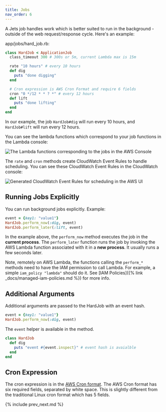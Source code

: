 ```yaml
---
title: Jobs
nav_order: 6
---
```


A Jets job handles work which is better suited to run in the background - outside of the web request/response cycle. Here's an example:

app/jobs/hard_job.rb:

```ruby
class HardJob < ApplicationJob
  class_timeout 300 # 300s or 5m, current Lambda max is 15m

  rate "10 hours" # every 10 hours
  def dig
    puts "done digging"
  end

  # Cron expression is AWS Cron Format and require 6 fields
  cron "0 */12 * * ? *" # every 12 hours
  def lift
    puts "done lifting"
  end
end
```

In our example, the job `HardJob#dig` will run every 10 hours, and `HardJob#lift` will run every 12 hours.

You can see the lambda functions which correspond to your job functions in the Lambda console:

![The Lambda functions corresponding to the jobs in the AWS Console](/img/docs/demo-lambda-functions-jobs.png)

The `rate` and `cron` methods create CloudWatch Event Rules to handle scheduling. You can see these CloudWatch Event Rules in the CloudWatch console:

![Generated CloudWatch Event Rules for scheduling in the AWS UI](/img/docs/demo-job-cloudwatch-rule.png)

## Running Jobs Explicitly

You can run background jobs explicitly. Example:

```ruby
event = {key1: "value1"}
HardJob.perform_now(:dig, event)
HardJob.perform_later(:lift, event)
```

In the example above, the `perform_now` method executes the job in the **current process**. The `perform_later` function runs the job by invoking the AWS Lambda function associated with it in a **new process**.  It usually runs a few seconds later.

Note, remotely on AWS Lambda, the functions calling the `perform_*` methods need to have the IAM permission to call Lambda. For example, a simple `iam_policy "lambda"` should do it. See [IAM Policies]({% link _docs/managed-iam-policies.md %}) for more info.

## Additional Arguments

Additional arguments are passed to the HardJob with an event hash.

```ruby
event = {key1: "value1"}
HardJob.perform_now(:dig, event)
```

The `event` helper is available in the method.

```ruby
class HardJob
  def dig
    puts "event #{event.inspect}" # event hash is avaialble
  end
end
```

## Cron Expression

The cron expression is in the [AWS Cron format](https://docs.aws.amazon.com/AmazonCloudWatch/latest/events/ScheduledEvents.html).  The AWS Cron format has six required fields, separated by white space.  This is slightly different from the traditional Linux cron format which has 5 fields.

{% include prev_next.md %}
